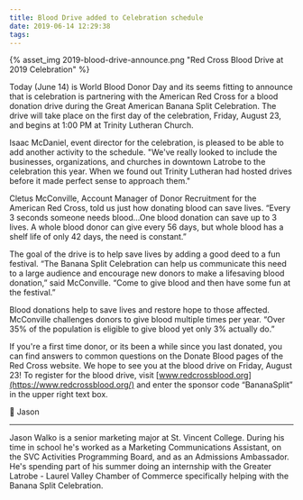 ```yaml
---
title: Blood Drive added to Celebration schedule
date: 2019-06-14 12:29:38
tags:
---
```


{% asset_img 2019-blood-drive-announce.png "Red Cross Blood Drive at 2019 Celebration" %}

Today (June 14) is World Blood Donor Day and its seems fitting to announce that is celebration is partnering with the American Red Cross for a blood donation drive during the Great American Banana Split Celebration. The drive will take place on the first day of the celebration, Friday, August 23, and begins at 1:00 PM at Trinity Lutheran Church.<!-- more -->

Isaac McDaniel, event director for the celebration, is pleased to be able to add another activity to the schedule. "We've really looked to include the businesses, organizations, and churches in downtown Latrobe to the celebration this year. When we found out Trinity Lutheran had hosted drives before it made perfect sense to approach them." 

Cletus McConville, Account Manager of Donor Recruitment for the American Red Cross, told us just how donating blood can save lives. “Every 3 seconds someone needs blood…One blood donation can save up to 3 lives. A whole blood donor can give every 56 days, but whole blood has a shelf life of only 42 days, the need is constant.”

The goal of the drive is to help save lives by adding a good deed to a fun festival. “The Banana Split Celebration can help us communicate this need to a large audience and encourage new donors to make a lifesaving blood donation,” said McConville. “Come to give blood and then have some fun at the festival.”

Blood donations help to save lives and restore hope to those affected. McConville challenges donors to give blood multiple times per year. “Over 35% of the population is eligible to give blood yet only 3% actually do.”

If you're a first time donor, or its been a while since you last donated, you can find answers to common questions on the Donate Blood pages of the Red Cross website. We hope to see you at the blood drive on Friday, August 23! To register for the blood drive, visit [www.redcrossblood.org](https://www.redcrossblood.org/) and enter the sponsor code “BananaSplit” in the upper right text box.


🍌 Jason

---
Jason Walko is a senior marketing major at St. Vincent College. During his time in school he's worked as a Marketing Communications Assistant, on the SVC Activities Programming Board, and as an Admissions Ambassador. He's spending part of his summer doing an internship with the Greater Latrobe - Laurel Valley Chamber of Commerce specifically helping with the Banana Split Celebration.